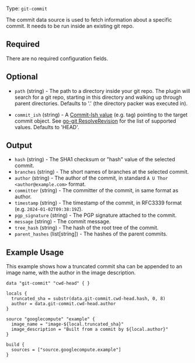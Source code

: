 Type: `git-commit`

The commit data source is used to fetch information about a specific commit. 
It needs to be run inside an existing git repo.


## Required

There are no required configuration fields.


## Optional

- `path` (string) - The path to a directory inside your git repo. The plugin will
search for a git repo, starting in this directory and walking up through
parent directories. Defaults to '.' (the directory packer was executed in).

- `commit_ish` (string) - A [Commit-Ish value](https://git-scm.com/docs/gitglossary#Documentation/gitglossary.txt-aiddefcommit-ishacommit-ishalsocommittish)
(e.g. tag) pointing to the target commit object.
See [go-git ResolveRevision](https://pkg.go.dev/github.com/go-git/go-git/v5#Repository.ResolveRevision)
for the list of supported values. Defaults to 'HEAD'.


## Output

- `hash` (string) - The SHA1 checksum or "hash" value of the selected commit.
- `branches` (string) - The short names of branches at the selected commit.
- `author` (string) - The author of the commit, in standard `A U Thor <author@example.com>` format.
- `committer` (string) - The committer of the commit, in same format as author.
- `timestamp` (string) - The timestamp of the commit, in RFC3339 format (e.g. `2024-01-02T09:38:19Z`).
- `pgp_signature` (string) - The PGP signature attached to the commit.
- `message` (string) - The commit message.
- `tree_hash` (string) - The hash of the root tree of the commit.
- `parent_hashes` (list[string]) - The hashes of the parent commits.


## Example Usage

This example shows how a truncated commit sha can be appended
to an image name, with the author in the image description.

```hcl
data "git-commit" "cwd-head" { }

locals {
  truncated_sha = substr(data.git-commit.cwd-head.hash, 0, 8)
  author = data.git-commit.cwd-head.author
}

source "googlecompute" "example" {
  image_name = "image-${local.truncated_sha}"
  image_description = "Built from a commit by ${local.author}"
}

build {
  sources = ["source.googlecompute.example"]
}
```
